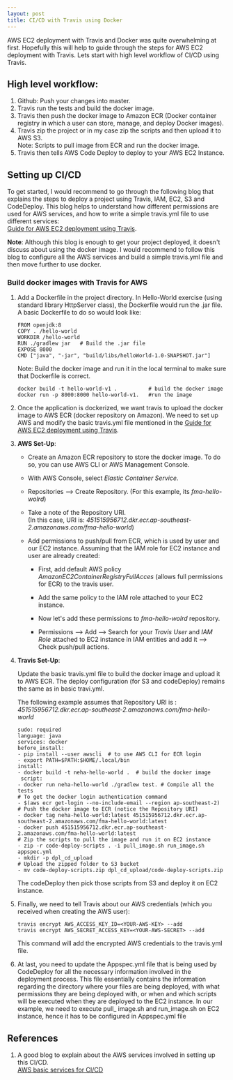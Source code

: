 ```yaml
---
layout: post
title: CI/CD with Travis using Docker
---
```


AWS EC2 deployment with Travis and Docker was quite overwhelming at first. Hopefully this will help to guide through the steps for AWS EC2 deployment with Travis. Lets start with high level workflow of CI/CD using Travis.

## High level workflow:

1. Github: Push your changes into master.  
2. Travis run the tests and build the docker image.
3. Travis then push the docker image to Amazon ECR (Docker container registry in which a user can store, manage, and deploy Docker images).
4. Travis zip the project or in my case zip the scripts and then upload it to AWS S3.  
Note: Scripts to pull image from ECR and run the docker image.
5. Travis then tells AWS Code Deploy to deploy to your AWS EC2 Instance.  


## Setting up CI/CD

To get started, I would recommend to go through the following blog that explains the steps to deploy a project using Travis, IAM, EC2, S3 and CodeDeploy. This blog helps to understand how different permissions are used for AWS services, and how to write a simple travis.yml file to use different services:  
[Guide for AWS EC2 deployment using Travis](https://medium.com/@itsdavidthai/comprehensive-aws-ec2-deployment-with-travisci-guide-7cafa9c754fc).  

**Note**: Although this blog is enough to get your project deployed, it doesn't discuss about using the docker image. I would recommend to follow this blog to configure all the AWS services and build a simple travis.yml file and then move further to use docker.

### Build docker images with Travis for AWS

1. Add a Dockerfile in the project directory. In Hello-World exercise (using standard library HttpServer class), the Dockerfile would run the .jar file. A basic Dockerfile to do so would look like:  

    ```
    FROM openjdk:8
    COPY . /hello-world
    WORKDIR /hello-world
    RUN ./gradlew jar	# Build the .jar file
    EXPOSE 8000  
    CMD ["java", "-jar", "build/libs/helloWorld-1.0-SNAPSHOT.jar"] 
    ```  
    Note: Build the docker image and run it in the local terminal to make sure that Dockerfile is correct.  

    ```  
    docker build -t hello-world-v1 .          # build the docker image  
    docker run -p 8000:8000 hello-world-v1.   #run the image
    ```  

2. Once the application is dockerized, we want travis to upload the docker image to AWS ECR (docker repository on Amazon). We need to set up AWS and modify the basic travis.yml file mentioned in the [Guide for AWS EC2 deployment using Travis](https://medium.com/@itsdavidthai/comprehensive-aws-ec2-deployment-with-travisci-guide-7cafa9c754fc).  

3. **AWS Set-Up**: 
     * Create an Amazon ECR repository to store the docker image. To do so, you can use AWS CLI or AWS Management Console.  
       
     *  With AWS Console, select *Elastic Container Service*.
     *  Repositories --> Create Repository. (For this example, its *fma-hello-wolrd*)
     *  Take a note of the Repository URI.  
     (In this case, URI is: *451515956712.dkr.ecr.ap-southeast-2.amazonaws.com/fma-hello-world*)
     * Add permissions to push/pull from ECR, which is used by user and our EC2 instance. Assuming that the IAM role for EC2 instance and user are already created: 
         * First, add default AWS policy *AmazonEC2ContainerRegistryFullAcces* (allows full permissions for ECR) to the travis user.  
         
         * Add the same policy to the IAM role attached to your EC2 instance.
         * Now let's add these permissions to *fma-hello-wolrd* repository.
         
         * Permissions --> Add --> Search for your *Travis User* and *IAM Role* attached to EC2 instance in IAM entities and add it --> Check push/pull actions.   

4. **Travis Set-Up**:    
	 
	Update the basic travis.yml file to build the docker image and upload it to AWS ECR. The deploy configuration (for S3 and codeDeploy) remains the same as in basic travi.yml.  
	  
	The following example assumes that Repository URI is :  
	*451515956712.dkr.ecr.ap-southeast-2.amazonaws.com/fma-hello-world* 

    ```
    sudo: required
    language: java
    services: docker
    before_install:
    - pip install --user awscli  # to use AWS CLI for ECR login		
    - export PATH=$PATH:$HOME/.local/bin
    install:
    - docker build -t neha-hello-world .  # build the docker image
     script:
    - docker run neha-hello-world ./gradlew test. # Compile all the tests 
    # To get the docker login authentication command
    - $(aws ecr get-login --no-include-email --region ap-southeast-2)
    # Push the docker image to ECR (notice the Repository URI)  
    - docker tag neha-hello-world:latest 451515956712.dkr.ecr.ap-southeast-2.amazonaws.com/fma-hello-world:latest
    - docker push 451515956712.dkr.ecr.ap-southeast-2.amazonaws.com/fma-hello-world:latest
    # Zip the scripts to pull the image and run it on EC2 instance
    - zip -r code-deploy-scripts . -i pull_image.sh run_image.sh appspec.yml
    - mkdir -p dpl_cd_upload
    # Upload the zipped folder to S3 bucket
    - mv code-deploy-scripts.zip dpl_cd_upload/code-deploy-scripts.zip
    ```
    The codeDeploy then pick those scripts from S3 and deploy it on EC2 instance. 
5. Finally, we need to tell Travis about our AWS credentials (which you received when creating the AWS user):

    ```
    travis encrypt AWS_ACCESS_KEY_ID=<YOUR-AWS-KEY> --add 
    travis encrypt AWS_SECRET_ACCESS_KEY=<YOUR-AWS-SECRET> --add
    ``` 
    This command will add the encrypted AWS credentials to the travis.yml file.
6. At last, you need to update the Appspec.yml file that is being used by CodeDeploy for all the necessary information involved in the deployment process. This file essentially contains the information regarding the directory where your files are being deployed, with what permissions they are being deployed with, or when and which scripts will be executed when they are deployed to the EC2 instance.
In our example, we need to execute pull_ image.sh and run_image.sh on EC2 instance, hence it has to be configured in Appspec.yml file 

## References
1. A good blog to explain about the AWS services involved in setting up this CI/CD.  
[AWS basic services for CI/CD](https://akiraj48.github.io/aws/2018/03/23/CI-CD-Basics.html)   


 


 
